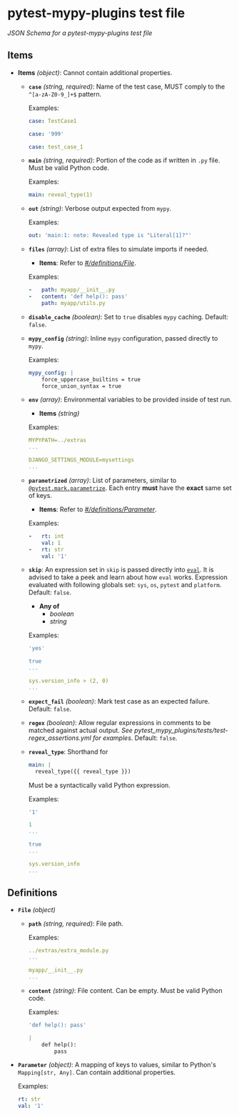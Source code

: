 # pytest-mypy-plugins test file

*JSON Schema for a pytest-mypy-plugins test file*

## Items

- **Items** *(object)*: Cannot contain additional properties.
  - **`case`** *(string, required)*: Name of the test case, MUST comply to the `^[a-zA-Z0-9_]+$` pattern.

    Examples:
    ```yaml
    case: TestCase1
    ```

    ```yaml
    case: '999'
    ```

    ```yaml
    case: test_case_1
    ```

  - **`main`** *(string, required)*: Portion of the code as if written in `.py` file. Must be valid Python code.

    Examples:
    ```yaml
    main: reveal_type(1)
    ```

  - **`out`** *(string)*: Verbose output expected from `mypy`.

    Examples:
    ```yaml
    out: 'main:1: note: Revealed type is "Literal[1]?"'
    ```

  - **`files`** *(array)*: List of extra files to simulate imports if needed.
    - **Items**: Refer to *[#/definitions/File](#definitions/File)*.

    Examples:
    ```yaml
    -   path: myapp/__init__.py
    -   content: 'def help(): pass'
        path: myapp/utils.py
    ```

  - **`disable_cache`** *(boolean)*: Set to `true` disables `mypy` caching. Default: `false`.
  - **`mypy_config`** *(string)*: Inline `mypy` configuration, passed directly to `mypy`.

    Examples:
    ```yaml
    mypy_config: |
        force_uppercase_builtins = true
        force_union_syntax = true
    ```

  - **`env`** *(array)*: Environmental variables to be provided inside of test run.
    - **Items** *(string)*

    Examples:
    ```yaml
    MYPYPATH=../extras
    ...
    ```

    ```yaml
    DJANGO_SETTINGS_MODULE=mysettings
    ...
    ```

  - **`parametrized`** *(array)*: List of parameters, similar to [`@pytest.mark.parametrize`](https://docs.pytest.org/en/stable/parametrize.html). Each entry **must** have the **exact** same set of keys.
    - **Items**: Refer to *[#/definitions/Parameter](#definitions/Parameter)*.

    Examples:
    ```yaml
    -   rt: int
        val: 1
    -   rt: str
        val: '1'
    ```

  - **`skip`**: An expression set in `skip` is passed directly into [`eval`](https://docs.python.org/3/library/functions.html#eval). It is advised to take a peek and learn about how `eval` works. Expression evaluated with following globals set: `sys`, `os`, `pytest` and `platform`. Default: `false`.
    - **Any of**
      - *boolean*
      - *string*

    Examples:
    ```yaml
    'yes'
    ```

    ```yaml
    true
    ...
    ```

    ```yaml
    sys.version_info > (2, 0)
    ...
    ```

  - **`expect_fail`** *(boolean)*: Mark test case as an expected failure. Default: `false`.
  - **`regex`** *(boolean)*: Allow regular expressions in comments to be matched against actual output. _See pytest_mypy_plugins/tests/test-regex_assertions.yml for examples_. Default: `false`.
  - **`reveal_type`**: Shorthand for<br>
    ```yaml
    main: |
      reveal_type({{ reveal_type }})
    ```

    Must be a syntactically valid Python expression.

    Examples:
    ```yaml
    '1'
    ```

    ```yaml
    1
    ...
    ```

    ```yaml
    true
    ...
    ```

    ```yaml
    sys.version_info
    ...
    ```

## Definitions

- <a id="definitions/File"></a>**`File`** *(object)*
  - **`path`** *(string, required)*: File path.

    Examples:
    ```yaml
    ../extras/extra_module.py
    ...
    ```

    ```yaml
    myapp/__init__.py
    ...
    ```

  - **`content`** *(string)*: File content. Can be empty. Must be valid Python code.

    Examples:
    ```yaml
    'def help(): pass'
    ```

    ```yaml
    |
        def help():
            pass
    ```

- <a id="definitions/Parameter"></a>**`Parameter`** *(object)*: A mapping of keys to values, similar to Python's `Mapping[str, Any]`. Can contain additional properties.

  Examples:
  ```yaml
  rt: str
  val: '1'
  ```

